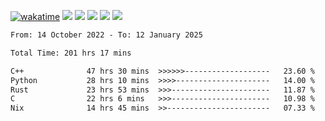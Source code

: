 [![wakatime](https://wakatime.com/badge/user/368879df-dc38-4b1a-86c4-8a2054a0e074.svg)](https://wakatime.com/@368879df-dc38-4b1a-86c4-8a2054a0e074)
<img src="https://img.shields.io/badge/Windows-0078D6?style=flat&logo=Windows&logoColor=white">
<img src="https://img.shields.io/badge/IntelliJ_IDEA-000000.svg?style=flat&logo=IntelliJ-IDEA&logoColor=white">
<img src="https://img.shields.io/badge/CLion-000000.svg?style=flat&logo=CLion&logoColor=white">
<img src="https://img.shields.io/badge/Visual_Studio_Code-007ACC?style=flat&logo=Visual-Studio-Code&logoColor=white">
<img src="https://img.shields.io/badge/Discord-5865F2?label=kano42&style=flat&logo=discord&logoColor=white">
<br>


<!--START_SECTION:waka-->

```txt
From: 14 October 2022 - To: 12 January 2025

Total Time: 201 hrs 17 mins

C++              47 hrs 30 mins  >>>>>>-------------------   23.60 %
Python           28 hrs 10 mins  >>>>---------------------   14.00 %
Rust             23 hrs 53 mins  >>>----------------------   11.87 %
C                22 hrs 6 mins   >>>----------------------   10.98 %
Nix              14 hrs 45 mins  >>-----------------------   07.33 %
```

<!--END_SECTION:waka-->
